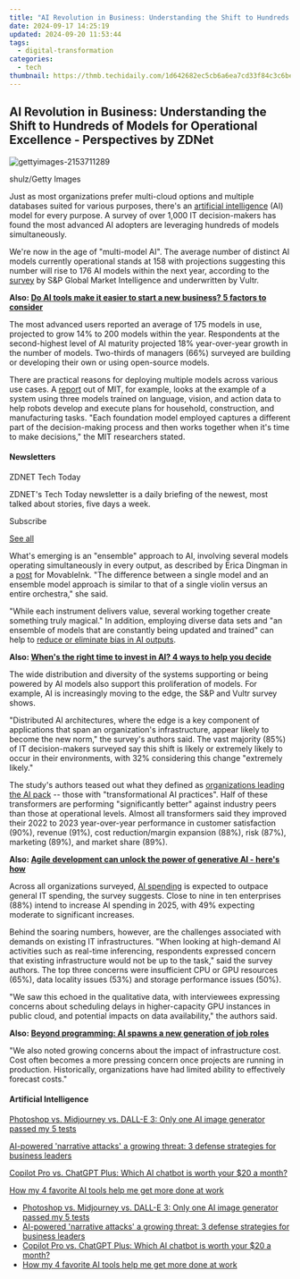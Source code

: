 ```yaml
---
title: "AI Revolution in Business: Understanding the Shift to Hundreds of Models for Operational Excellence - Perspectives by ZDNet"
date: 2024-09-17 14:25:19
updated: 2024-09-20 11:53:44
tags:
  - digital-transformation
categories:
  - tech
thumbnail: https://thmb.techidaily.com/1d642682ec5cb6a6ea7cd33f84c3c6bed241d468dfb7fb68a3c7508632db1da6.jpg
---
```


## AI Revolution in Business: Understanding the Shift to Hundreds of Models for Operational Excellence - Perspectives by ZDNet

![gettyimages-2153711289](https://www.zdnet.com/a/img/resize/56d69edf9f8625568e8423fa1d5481b5ebc7ff48/2024/07/11/a7697298-2ad4-4c27-8d80-de08782d6928/gettyimages-2153711289.jpg?auto=webp&precrop=2309,1297,x0,y0&width=1280)

shulz/Getty Images

Just as most organizations prefer multi-cloud options and multiple databases suited for various purposes, there's an [artificial intelligence](https://www.zdnet.com/article/what-is-ai-heres-everything-you-need-to-know-about-artificial-intelligence/) (AI) model for every purpose. A survey of over 1,000 IT decision-makers has found the most advanced AI adopters are leveraging hundreds of models simultaneously. 

We're now in the age of "multi-model AI". The average number of distinct AI models currently operational stands at 158 with projections suggesting this number will rise to 176 AI models within the next year, according to the [survey](https://experience.vultr.com/report-ai-maturity.html) by S&P Global Market Intelligence and underwritten by Vultr. 

**Also: [Do AI tools make it easier to start a new business? 5 factors to consider](https://www.zdnet.com/article/do-ai-tools-make-it-easier-to-start-a-new-business-5-factors-to-consider/)**

The most advanced users reported an average of 175 models in use, projected to grow 14% to 200 models within the year. Respondents at the second-highest level of AI maturity projected 18% year-over-year growth in the number of models. Two-thirds of managers (66%) surveyed are building or developing their own or using open-source models. 

There are practical reasons for deploying multiple models across various use cases. A [report](https://news.mit.edu/2024/multiple-ai-models-help-robots-execute-complex-plans-more-transparently-0108) out of MIT, for example, looks at the example of a system using three models trained on language, vision, and action data to help robots develop and execute plans for household, construction, and manufacturing tasks. "Each foundation model employed captures a different part of the decision-making process and then works together when it's time to make decisions," the MIT researchers stated. 

#### Newsletters

ZDNET Tech Today

ZDNET's Tech Today newsletter is a daily briefing of the newest, most talked about stories, five days a week.

 Subscribe

[See all](https://www.zdnet.com/newsletters/)

What's emerging is an "ensemble" approach to AI, involving several models operating simultaneously in every output, as described by Erica Dingman in a [post](https://movableink.com/blog/what-is-an-ensemble-approach-to-ai) for MovableInk. "The difference between a single model and an ensemble model approach is similar to that of a single violin versus an entire orchestra," she said. 

"While each instrument delivers value, several working together create something truly magical." In addition, employing diverse data sets and "an ensemble of models that are constantly being updated and trained" can help to [reduce or eliminate bias in AI outputs](https://www.zdnet.com/article/how-lenovo-works-on-dismantling-ai-bias-while-building-laptops/).

**Also: [When's the right time to invest in AI? 4 ways to help you decide](https://www.zdnet.com/article/whens-the-right-time-to-invest-in-ai-4-ways-to-help-you-decide/)**

The wide distribution and diversity of the systems supporting or being powered by AI models also support this proliferation of models. For example, AI is increasingly moving to the edge, the S&P and Vultr survey shows. 

"Distributed AI architectures, where the edge is a key component of applications that span an organization's infrastructure, appear likely to become the new norm," the survey's authors said. The vast majority (85%) of IT decision-makers surveyed say this shift is likely or extremely likely to occur in their environments, with 32% considering this change "extremely likely." 

The study's authors teased out what they defined as [organizations leading the AI pack](https://www.zdnet.com/article/innovation-index-june-7-2024/) \-- those with "transformational AI practices". Half of these transformers are performing "significantly better" against industry peers than those at operational levels. Almost all transformers said they improved their 2022 to 2023 year-over-year performance in customer satisfaction (90%), revenue (91%), cost reduction/margin expansion (88%), risk (87%), marketing (89%), and market share (89%). 

**Also: [Agile development can unlock the power of generative AI - here's how](https://www.zdnet.com/article/agile-development-can-unlock-the-power-of-generative-ai-heres-how/)**

Across all organizations surveyed, [AI spending](https://www.zdnet.com/article/global-tech-spending-expected-to-keep-climbing-on-ai-demand/) is expected to outpace general IT spending, the survey suggests. Close to nine in ten enterprises (88%) intend to increase AI spending in 2025, with 49% expecting moderate to significant increases. 

Behind the soaring numbers, however, are the challenges associated with demands on existing IT infrastructures. "When looking at high-demand AI activities such as real-time inferencing, respondents expressed concern that existing infrastructure would not be up to the task," said the survey authors. The top three concerns were insufficient CPU or GPU resources (65%), data locality issues (53%) and storage performance issues (50%). 

"We saw this echoed in the qualitative data, with interviewees expressing concerns about scheduling delays in higher-capacity GPU instances in public cloud, and potential impacts on data availability," the authors said. 

**Also: [Beyond programming: AI spawns a new generation of job roles](https://www.zdnet.com/education/professional-development/beyond-programming-ai-spawns-a-new-generation-of-job-roles/)**

"We also noted growing concerns about the impact of infrastructure cost. Cost often becomes a more pressing concern once projects are running in production. Historically, organizations have had limited ability to effectively forecast costs."

#### Artificial Intelligence

[Photoshop vs. Midjourney vs. DALL-E 3: Only one AI image generator passed my 5 tests](https://www.zdnet.com/article/is-photoshops-new-text-to-image-as-good-as-midjourney-and-dall-e-we-test-it-and-see/ "Photoshop vs. Midjourney vs. DALL-E 3: Only one AI image generator passed my 5 tests")

[AI-powered 'narrative attacks' a growing threat: 3 defense strategies for business leaders](https://www.zdnet.com/article/ai-powered-narrative-attacks-a-growing-threat-3-defense-strategies-for-business-leaders/ "AI-powered 'narrative attacks' a growing threat: 3 defense strategies for business leaders")

[Copilot Pro vs. ChatGPT Plus: Which AI chatbot is worth your $20 a month?](https://www.zdnet.com/article/copilot-pro-vs-chatgpt-plus-which-is-ai-chatbot-is-worth-your-20-a-month/ "Copilot Pro vs. ChatGPT Plus: Which AI chatbot is worth your $20 a month?")

[How my 4 favorite AI tools help me get more done at work](https://www.zdnet.com/article/how-my-4-favorite-ai-tools-help-me-get-more-done-at-work/ "How my 4 favorite AI tools help me get more done at work")

* [Photoshop vs. Midjourney vs. DALL-E 3: Only one AI image generator passed my 5 tests](https://www.zdnet.com/article/is-photoshops-new-text-to-image-as-good-as-midjourney-and-dall-e-we-test-it-and-see/ "Photoshop vs. Midjourney vs. DALL-E 3: Only one AI image generator passed my 5 tests")
* [AI-powered 'narrative attacks' a growing threat: 3 defense strategies for business leaders](https://www.zdnet.com/article/ai-powered-narrative-attacks-a-growing-threat-3-defense-strategies-for-business-leaders/ "AI-powered 'narrative attacks' a growing threat: 3 defense strategies for business leaders")
* [Copilot Pro vs. ChatGPT Plus: Which AI chatbot is worth your $20 a month?](https://www.zdnet.com/article/copilot-pro-vs-chatgpt-plus-which-is-ai-chatbot-is-worth-your-20-a-month/ "Copilot Pro vs. ChatGPT Plus: Which AI chatbot is worth your $20 a month?")
* [How my 4 favorite AI tools help me get more done at work](https://www.zdnet.com/article/how-my-4-favorite-ai-tools-help-me-get-more-done-at-work/ "How my 4 favorite AI tools help me get more done at work")

<ins class="adsbygoogle"
     style="display:block"
     data-ad-format="autorelaxed"
     data-ad-client="ca-pub-7571918770474297"
     data-ad-slot="1223367746"></ins>



<ins class="adsbygoogle"
     style="display:block"
     data-ad-client="ca-pub-7571918770474297"
     data-ad-slot="8358498916"
     data-ad-format="auto"
     data-full-width-responsive="true"></ins>
